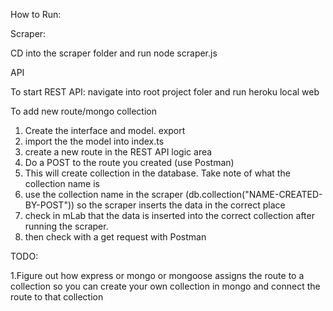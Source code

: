 How to Run:

Scraper:

CD into the scraper folder and run node scraper.js

API

To start REST API:
navigate into root project foler and run heroku local web

To add new route/mongo collection

1. Create the interface and model. export
2. import the the model into index.ts
3. create a new route in the REST API logic area
4. Do a POST to the route you created (use Postman)
5. This will create collection in the database. Take note of what the collection name is
6. use the collection name in the scraper (db.collection("NAME-CREATED-BY-POST")) so the scraper inserts the data in the correct place
7. check in mLab that the data is inserted into the correct collection after running the scraper.
8. then check with a get request with Postman


TODO:

1.Figure out how express or mongo or mongoose assigns the route to a collection so you can create your own collection in mongo and connect the route to that collection
